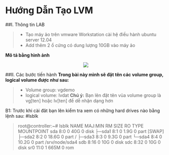 Hướng Dẫn Tạo LVM
=================

##I. Thông tin LAB
> - Tạo máy ảo trên vmware Workstation cài hệ điều hành ubuntu server 12.04
> - Add thêm 2 ổ cứng có dung lượng 10GB vào máy ảo


**Mô tả bằng hình ảnh**
<br>
<p align="center"><img src="http://i.imgur.com/9rNADx4.png"></p>

##II. Các bước tiến hành 
**Trong bài này mình sẽ đặt tên các volume group, logical volume được như sau:**
> - Volume group: vgdemo
> - logical volume: lvdat
**Chú ý:** Bạn lên đặt tên vủa volume group là vg[ten] hoặc lv[ten] để dễ nhận dạng hơn

B1: Trước khi cài đăt bạn lên kiểm tra xem có những hard drives nào bằng lệnh sau: #lsblk
> root@controller:~# lsblk
> NAME   MAJ:MIN RM   SIZE RO TYPE MOUNTPOINT
> sda      8:0    0    40G  0 disk
> ├─sda1   8:1    0   1.9G  0 part [SWAP]
> ├─sda2   8:2    0  18.6G  0 part /
> ├─sda3   8:3    0   9.3G  0 part
> └─sda4   8:4    0  10.2G  0 part /srv/node/sda4
> sdb      8:16   0    10G  0 disk
> sdc      8:32   0    10G  0 disk
> sr0     11:0    1   665M  0 rom



